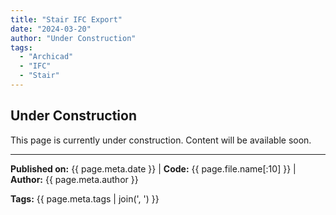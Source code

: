 ```yaml
---
title: "Stair IFC Export"
date: "2024-03-20"
author: "Under Construction"
tags:
  - "Archicad"
  - "IFC"
  - "Stair"
---
```


## Under Construction

This page is currently under construction. Content will be available soon.

---
**Published on:** {{ page.meta.date }} | **Code:** {{ page.file.name[:10] }}  | **Author:** {{ page.meta.author }}

**Tags:** {{ page.meta.tags | join(', ') }} 